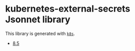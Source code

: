 # kubernetes-external-secrets Jsonnet library

This library is generated with [`k8s`](https://github.com/mintel/k8s).

- [8.5](8.5/README.md)
